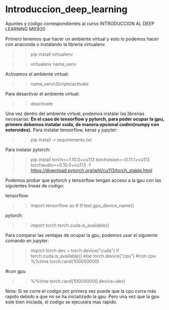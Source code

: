# Introduccion_deep_learning
Apuntes y código correspondientes al curso INTRODUCCION AL DEEP LEARNING MIE820

Primero tenemos que hacer un ambiente virtual y esto lo podemos hacer con anaconda o instalando la libreria virtualenv.

>>pip install virtualenv

>>virtualenv name_venv

Activamos el ambiente virtual:

>>name_venv\Scripts\activate

Para desactivar el ambiente virtual:

>>deactivate

Una vez dentro del ambiente virtual, podemos instalar las librerias necesarias:
**En el caso de tensorflow y pytorch, para poder ocupar la gpu, primero debemos instalar cuda, de manera opcional cudnn(numpy con esteroides).**
Para instalar tensorflow, keras y jupyter:

>>pip install -r requirements.txt

Para instalar pytorch:

>>pip install torch==1.10.0+cu113 torchvision==0.11.1+cu113 torchaudio==0.10.0+cu113 -f https://download.pytorch.org/whl/cu113/torch_stable.html

Podemos probar que pytorch y tensorflow tengan acceso a la gpu con las siguientes lineas de codigo:

tensorflow: 
>>import tensorflow as tf
>>tf.test.gpu_device_name()

pytorch:
>>import torch
>>torch.cuda.is_available()

Para comparar las ventajas de ocupar la gpu, podemos usar el siguiente comando en jupyter:

>>import torch
>>dev = torch.device("cuda") if torch.cuda.is_available() else torch.device("cpu")
#con cpu
>>%%time
>>torch.rand(100000000)

#con gpu
>>%%time
>>torch.rand(100000000,device=dev)

Nota: Si se corre el codigo por primera vez puede que la cpu corra más rapido debido a que no se ha inicializado la gpu.
Pero una vez que la gpu este bien iniciada, el codigo se ejecutará mas rapido.


